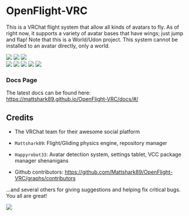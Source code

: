 # OpenFlight-VRC

This is a VRChat flight system that allow all kinds of avatars to fly. As of right now, it supports a variety of avatar bases that have wings; just jump and flap!
Note that this is a World/Udon project. This system cannot be installed to an avatar directly, only a world.

![](https://byob.yarr.is/Mattshark89/OpenFlight-VRC/unique_avatar_count)
![](https://byob.yarr.is/Mattshark89/OpenFlight-VRC/total_avatar_count)
![](https://byob.yarr.is/Mattshark89/OpenFlight-VRC/unique_hash_count)  
![](https://byob.yarr.is/Mattshark89/OpenFlight-VRC/todo_count)
![](https://byob.yarr.is/Mattshark89/OpenFlight-VRC/current_release_downloads)
![](https://byob.yarr.is/Mattshark89/OpenFlight-VRC/lifetime_release_downloads)
<img src="https://img.shields.io/liberapay/receives/OpenFlight.svg?logo=liberapay">
<img src="https://img.shields.io/liberapay/patrons/OpenFlight.svg?logo=liberapay">

### Docs Page
The latest docs can be found here: https://mattshark89.github.io/OpenFlight-VRC/docs/#/

## Credits

- The VRChat team for their awesome social platform

- `Mattshark89`: Flight/Gliding physics engine, repository manager

- `Happyrobot33`: Avatar detection system, settings tablet, VCC package manager shenanigans

- Github contributors: https://github.com/Mattshark89/OpenFlight-VRC/graphs/contributors

...and several others for giving suggestions and helping fix critical bugs. You all are great!

<a href="https://github.com/Mattshark89/OpenFlight-VRC/graphs/contributors">
  <img src="https://contrib.rocks/image?repo=Mattshark89/OpenFlight-VRC" />
</a>
